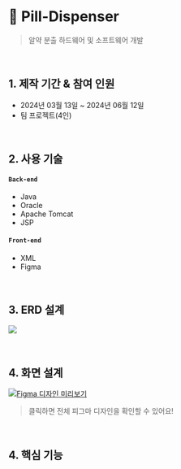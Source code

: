 # :pushpin: Pill-Dispenser
>알약 분출 하드웨어 및 소프트웨어 개발
>

</br>

## 1. 제작 기간 & 참여 인원
- 2024년 03월 13일 ~ 2024년 06월 12일
- 팀 프로젝트(4인)

</br>

  ## 2. 사용 기술
#### `Back-end`
  - Java 
  - Oracle
  - Apache Tomcat
  - JSP

#### `Front-end`
  - XML
  - Figma

</br>

## 3. ERD 설계
![](https://github.com/user-attachments/assets/04a8b2a7-9f2f-46d6-b7b0-ae21e9557a30)

</br>

## 4. 화면 설계

[![Figma 디자인 미리보기](https://github.com/user-attachments/assets/f63767a4-60a6-4836-b8f5-7603f8051ee6)](https://www.figma.com/design/HV8QsH6wMdAgPHnjWcWyiS/Pill-Dispenser?node-id=0-1&t=3SVacHtukDFKfxOx-1)
> 클릭하면 전체 피그마 디자인을 확인할 수 있어요!

</br>

## 4. 핵심 기능
